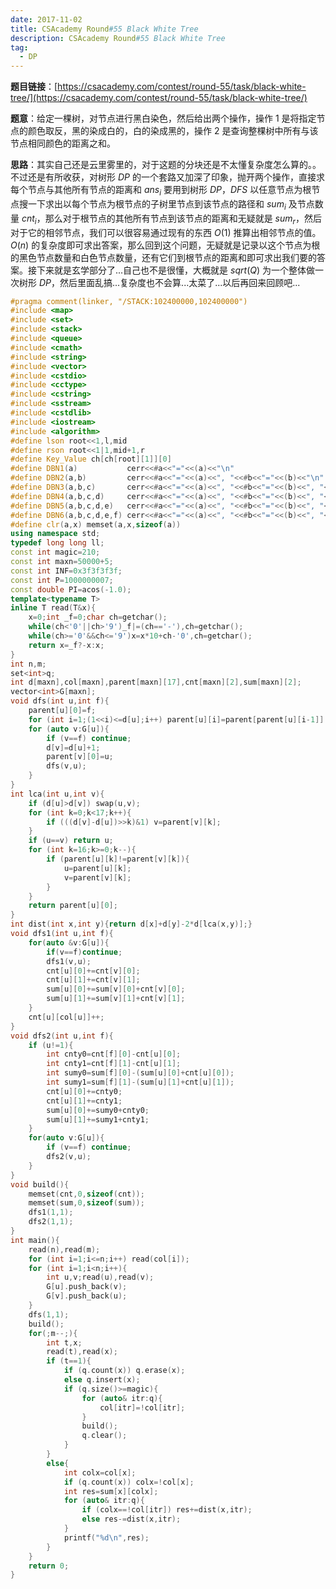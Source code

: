 ```yaml
---
date: 2017-11-02
title: CSAcademy Round#55 Black White Tree
description: CSAcademy Round#55 Black White Tree
tag:
  - DP
---
```


**题目链接**：[https://csacademy.com/contest/round-55/task/black-white-tree/](https://csacademy.com/contest/round-55/task/black-white-tree/)

**题意**：给定一棵树，对节点进行黑白染色，然后给出两个操作，操作 $1$ 是将指定节点的颜色取反，黑的染成白的，白的染成黑的，操作 $2$ 是查询整棵树中所有与该节点相同颜色的距离之和。

**思路**：其实自己还是云里雾里的，对于这题的分块还是不太懂复杂度怎么算的。。不过还是有所收获，对树形 $DP$ 的一个套路又加深了印象，抛开两个操作，直接求每个节点与其他所有节点的距离和 $ans_i$ 要用到树形 $DP$，$DFS$ 以任意节点为根节点搜一下求出以每个节点为根节点的子树里节点到该节点的路径和 $sum_i$ 及节点数量 $cnt_i$，那么对于根节点的其他所有节点到该节点的距离和无疑就是 $sum_r$，然后对于它的相邻节点，我们可以很容易通过现有的东西 $O(1)$ 推算出相邻节点的值。$O(n)$ 的复杂度即可求出答案，那么回到这个问题，无疑就是记录以这个节点为根的黑色节点数量和白色节点数量，还有它们到根节点的距离和即可求出我们要的答案。接下来就是玄学部分了...自己也不是很懂，大概就是 $sqrt(Q)$ 为一个整体做一次树形 $DP$，然后里面乱搞...复杂度也不会算...太菜了...以后再回来回顾吧...

```cpp
#pragma comment(linker, "/STACK:102400000,102400000")
#include <map>
#include <set>
#include <stack>
#include <queue>
#include <cmath>
#include <string>
#include <vector>
#include <cstdio>
#include <cctype>
#include <cstring>
#include <sstream>
#include <cstdlib>
#include <iostream>
#include <algorithm>
#define lson root<<1,l,mid
#define rson root<<1|1,mid+1,r
#define Key_Value ch[ch[root][1]][0]
#define DBN1(a)           cerr<<#a<<"="<<(a)<<"\n"
#define DBN2(a,b)         cerr<<#a<<"="<<(a)<<", "<<#b<<"="<<(b)<<"\n"
#define DBN3(a,b,c)       cerr<<#a<<"="<<(a)<<", "<<#b<<"="<<(b)<<", "<<#c<<"="<<(c)<<"\n"
#define DBN4(a,b,c,d)     cerr<<#a<<"="<<(a)<<", "<<#b<<"="<<(b)<<", "<<#c<<"="<<(c)<<", "<<#d<<"="<<(d)<<"\n"
#define DBN5(a,b,c,d,e)   cerr<<#a<<"="<<(a)<<", "<<#b<<"="<<(b)<<", "<<#c<<"="<<(c)<<", "<<#d<<"="<<(d)<<", "<<#e<<"="<<(e)<<"\n"
#define DBN6(a,b,c,d,e,f) cerr<<#a<<"="<<(a)<<", "<<#b<<"="<<(b)<<", "<<#c<<"="<<(c)<<", "<<#d<<"="<<(d)<<", "<<#e<<"="<<(e)<<", "<<#f<<"="<<(f)<<"\n"
#define clr(a,x) memset(a,x,sizeof(a))
using namespace std;
typedef long long ll;
const int magic=210;
const int maxn=50000+5;
const int INF=0x3f3f3f3f;
const int P=1000000007;
const double PI=acos(-1.0);
template<typename T>
inline T read(T&x){
    x=0;int _f=0;char ch=getchar();
    while(ch<'0'||ch>'9')_f|=(ch=='-'),ch=getchar();
    while(ch>='0'&&ch<='9')x=x*10+ch-'0',ch=getchar();
    return x=_f?-x:x;
}
int n,m;
set<int>q;
int d[maxn],col[maxn],parent[maxn][17],cnt[maxn][2],sum[maxn][2];
vector<int>G[maxn];
void dfs(int u,int f){
    parent[u][0]=f;
    for (int i=1;(1<<i)<=d[u];i++) parent[u][i]=parent[parent[u][i-1]][i-1];
    for (auto v:G[u]){
        if (v==f) continue;
        d[v]=d[u]+1;
        parent[v][0]=u;
        dfs(v,u);
    }
}
int lca(int u,int v){
    if (d[u]>d[v]) swap(u,v);
    for (int k=0;k<17;k++){
        if (((d[v]-d[u])>>k)&1) v=parent[v][k];
    }
    if (u==v) return u;
    for (int k=16;k>=0;k--){
        if (parent[u][k]!=parent[v][k]){
            u=parent[u][k];
            v=parent[v][k];
        }
    }
    return parent[u][0];
}
int dist(int x,int y){return d[x]+d[y]-2*d[lca(x,y)];}
void dfs1(int u,int f){
	for(auto &v:G[u]){
		if(v==f)continue;
		dfs1(v,u);
		cnt[u][0]+=cnt[v][0];
		cnt[u][1]+=cnt[v][1];
		sum[u][0]+=sum[v][0]+cnt[v][0];
		sum[u][1]+=sum[v][1]+cnt[v][1];
	}
	cnt[u][col[u]]++;
}
void dfs2(int u,int f){
    if (u!=1){
        int cnty0=cnt[f][0]-cnt[u][0];
        int cnty1=cnt[f][1]-cnt[u][1];
        int sumy0=sum[f][0]-(sum[u][0]+cnt[u][0]);
        int sumy1=sum[f][1]-(sum[u][1]+cnt[u][1]);
        cnt[u][0]+=cnty0;
        cnt[u][1]+=cnty1;
        sum[u][0]+=sumy0+cnty0;
        sum[u][1]+=sumy1+cnty1;
    }
    for(auto v:G[u]){
        if (v==f) continue;
        dfs2(v,u);
    }
}
void build(){
    memset(cnt,0,sizeof(cnt));
    memset(sum,0,sizeof(sum));
    dfs1(1,1);
    dfs2(1,1);
}
int main(){
    read(n),read(m);
    for (int i=1;i<=n;i++) read(col[i]);
    for (int i=1;i<n;i++){
        int u,v;read(u),read(v);
        G[u].push_back(v);
        G[v].push_back(u);
    }
    dfs(1,1);
    build();
    for(;m--;){
        int t,x;
        read(t),read(x);
        if (t==1){
            if (q.count(x)) q.erase(x);
            else q.insert(x);
            if (q.size()>=magic){
                for (auto& itr:q){
                    col[itr]=!col[itr];
                }
                build();
                q.clear();
            }
        }
        else{
            int colx=col[x];
            if (q.count(x)) colx=!col[x];
            int res=sum[x][colx];
            for (auto& itr:q){
                if (colx==!col[itr]) res+=dist(x,itr);
                else res-=dist(x,itr);
            }
            printf("%d\n",res);
        }
    }
    return 0;
}
```
